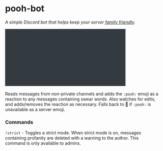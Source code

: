 pooh-bot
===
*A simple Discord bot that helps keep your server [family friendly](meme.jpg).*

![demo](demo.gif)

Reads messages from non-private channels and adds the `:pooh:` emoji as a reaction to any messages containing swear words. Also watches for edits, and adds/removes the reaction as necessary. Falls back to 💩 if `:pooh:` is unavailable as a server emoji.

### Commands

`!strict` - Toggles a strict mode. When strict mode is on, messages containing profanity are deleted with a warning to the author. This command is only available to admins.

